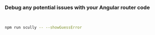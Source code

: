 ### Debug any potential issues with your Angular router code

<br />

```bash
npm run scully -- --showGuessError
```

